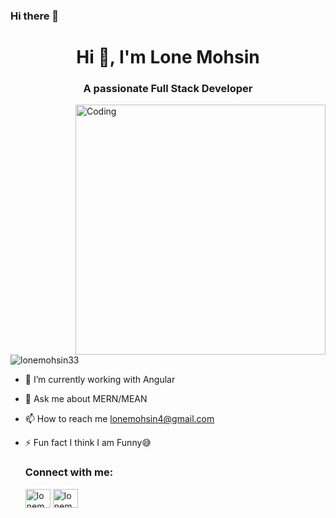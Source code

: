 ### Hi there 👋

<!--
*Lone Mohsin* is a ✨ special ✨ repository because its `README.md` (this file) appears on your GitHub profile.
Here are some ideas to get you started:
- 🔭 I’m currently working on ...
- 🌱 I’m currently learning ...
- 👯 I’m looking to collaborate on ...
- 🤔 I’m looking for help with ...
- 💬 Ask me about ...
- 📫 How to reach me: ...
- 😄 Pronouns: ...
- ⚡ Fun fact: ...
-->
<h1 align="center">Hi 👋, I'm Lone Mohsin</h1>
<h3 align="center">A passionate Full Stack Developer</h3>
<img align="right" alt="Coding" width="400" src="https://mir-s3-cdn-cf.behance.net/project_modules/disp/1e166b113111309.60217f715c007.gif">

<p align="left"> <img src="https://komarev.com/ghpvc/?username=lonemohsin33&label=Profile%20views&color=0e75b6&style=flat" alt="lonemohsin33" /> </p>

- 🌱 I’m currently working with Angular

- 💬 Ask me about MERN/MEAN

- 📫 How to reach me lonemohsin4@gmail.com

- ⚡ Fun fact I think I am Funny😅

    <h3 align="left">Connect with me:</h3>
    <p align="left">
        <a href="https://www.linkedin.com/in/lone-mohsin/" target="blank"><img align="center"
                src="https://www.svgrepo.com/show/922/linkedin.svg"
                alt="lonemohsin33" height="30" width="40" /></a>
        <a href="https://leetcode.com/lonemohsin33/" target="blank"><img align="center"
                src="https://www.svgrepo.com/show/306328/leetcode.svg"
                alt="lonemohsin33" height="30" width="40" /></a>
    </p>


